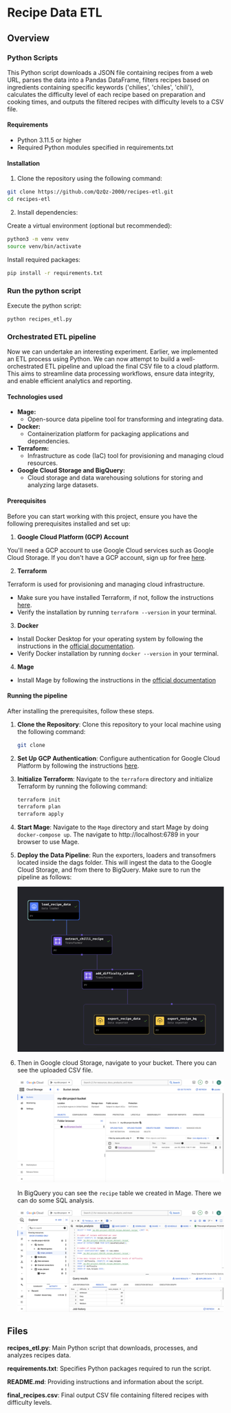 # Recipe Data ETL

## Overview

### Python Scripts

This Python script downloads a JSON file containing recipes from a web URL, parses the data into a Pandas DataFrame, filters recipes based on ingredients containing specific keywords ('chilies', 'chiles', 'chili'), calculates the difficulty level of each recipe based on preparation and cooking times, and outputs the filtered recipes with difficulty levels to a CSV file.

#### Requirements

- Python 3.11.5 or higher
- Required Python modules specified in requirements.txt

#### Installation

1. Clone the repository using the following command:
```bash
git clone https://github.com/QzQz-2000/recipes-etl.git
cd recipes-etl
```

2. Install dependencies:

Create a virtual environment (optional but recommended):

```bash
python3 -m venv venv
source venv/bin/activate
```

Install required packages:

```bash
pip install -r requirements.txt
```

### Run the python script

Execute the python script:

```bash
python recipes_etl.py
```

### Orchestrated ETL pipeline

Now we can undertake an interesting experiment. Earlier, we implemented an ETL process using Python. We can now attempt to build a well-orchestrated ETL pipeline and upload the final CSV file to a cloud platform. This aims to streamline data processing workflows, ensure data integrity, and enable efficient analytics and reporting.

#### Technologies used

- **Mage:**
  - Open-source data pipeline tool for transforming and integrating data.
- **Docker:**
  - Containerization platform for packaging applications and dependencies.
- **Terraform:**
  - Infrastructure as code (IaC) tool for provisioning and managing cloud resources.
- **Google Cloud Storage and BigQuery:**
  - Cloud storage and data warehousing solutions for storing and analyzing large datasets.

#### Prerequisites

Before you can start working with this project, ensure you have the following prerequisites installed and set up:

1. **Google Cloud Platform (GCP) Account**

You'll need a GCP account to use Google Cloud services such as Google Cloud Storage. If you don't have a GCP account, sign up for free [here](https://cloud.google.com/free).

2. **Terraform**

Terraform is used for provisioning and managing cloud infrastructure.

- Make sure you have installed Terraform, if not, follow the instructions [here](https://developer.hashicorp.com/terraform/install).
- Verify the installation by running `terraform --version` in your terminal.

3. **Docker**

- Install Docker Desktop for your operating system by following the instructions in the [official documentation](https://docs.docker.com/get-docker/).
- Verify Docker installation by running `docker --version` in your terminal.

4. **Mage**

- Install Mage by following the instructions in the [official documentation](https://docs.mage.ai/introduction/overview)

#### Running the pipeline

After installing the prerequisites, follow these steps.

1. **Clone the Repository**: Clone this repository to your local machine using the following command:

   ```bash
   git clone
   ```

2. **Set Up GCP Authentication**: Configure authentication for Google Cloud Platform by following the instructions [here](https://cloud.google.com/docs/authentication/getting-started).

3. **Initialize Terraform**: Navigate to the `terraform` directory and initialize Terraform by running the following command:

   ```bash
   terraform init
   terraform plan
   terraform apply
   ```

4. **Start Mage**: Navigate to the `Mage` directory and start Mage by doing `docker-compose up`. The navigate to http://localhost:6789 in your browser to use Mage.

5. **Deploy the Data Pipeline**: Run the exporters, loaders and transofmers located inside the dags folder. This will ingest the data to the Google Cloud Storage, and from there to BigQuery. Make sure to run the pipeline as follows:

   ![f1](./images/f1.png)

6. Then in Google cloud Storage, navigate to your bucket. There you can see the uploaded CSV file. 

   ![gcs](./images/gcs.png)

   In BigQuery you can see the `recipe` table we created in Mage. There we can do some SQL analysis.

   ![bq](./images/bq.png)

   

## Files

**recipes_etl.py**: Main Python script that downloads, processes, and analyzes recipes data.

**requirements.txt**: Specifies Python packages required to run the script.

**README.md**: Providing instructions and information about the script.

**final_recipes.csv**: Final output CSV file containing filtered recipes with difficulty levels.
